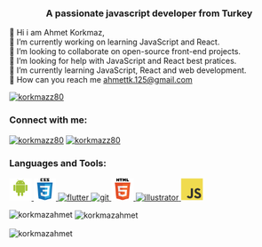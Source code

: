 <h3 align="center">A passionate javascript developer from Turkey</h3>

👋 Hi i am Ahmet Korkmaz,<br/>
🔭 I’m currently working on learning JavaScript and React.<br/>
👯 I’m looking to collaborate on open-source front-end projects.<br/>
🤝 I’m looking for help with JavaScript and React best pratices.<br/>
🌱 I’m currently learning JavaScript, React and web development.<br/>
💬 How can you reach me ahmettk.125@gmail.com<br/>

<p align="left"> <a href="https://twitter.com/korkmazz80" target="blank"><img src="https://img.shields.io/twitter/follow/korkmazz80?logo=twitter&style=for-the-badge" alt="korkmazz80" /></a> </p>

<h3 align="left">Connect with me:</h3>
<p align="left">
<a href="https://twitter.com/korkmazz80" target="blank"><img align="center" src="https://raw.githubusercontent.com/rahuldkjain/github-profile-readme-generator/master/src/images/icons/Social/twitter.svg" alt="korkmazz80" height="30" width="40" /></a>
<a href="https://instagram.com/korkmazz80" target="blank"><img align="center" src="https://raw.githubusercontent.com/rahuldkjain/github-profile-readme-generator/master/src/images/icons/Social/instagram.svg" alt="korkmazz80" height="30" width="40" /></a>
</p>

<h3 align="left">Languages and Tools:</h3>
<p align="left"> <a href="https://developer.android.com" target="_blank" rel="noreferrer"> <img src="https://raw.githubusercontent.com/devicons/devicon/master/icons/android/android-original-wordmark.svg" alt="android" width="40" height="40"/> </a> <a href="https://www.w3schools.com/css/" target="_blank" rel="noreferrer"> <img src="https://raw.githubusercontent.com/devicons/devicon/master/icons/css3/css3-original-wordmark.svg" alt="css3" width="40" height="40"/> </a> <a href="https://flutter.dev" target="_blank" rel="noreferrer"> <img src="https://www.vectorlogo.zone/logos/flutterio/flutterio-icon.svg" alt="flutter" width="40" height="40"/> </a> <a href="https://git-scm.com/" target="_blank" rel="noreferrer"> <img src="https://www.vectorlogo.zone/logos/git-scm/git-scm-icon.svg" alt="git" width="40" height="40"/> </a> <a href="https://www.w3.org/html/" target="_blank" rel="noreferrer"> <img src="https://raw.githubusercontent.com/devicons/devicon/master/icons/html5/html5-original-wordmark.svg" alt="html5" width="40" height="40"/> </a> <a href="https://www.adobe.com/in/products/illustrator.html" target="_blank" rel="noreferrer"> <img src="https://www.vectorlogo.zone/logos/adobe_illustrator/adobe_illustrator-icon.svg" alt="illustrator" width="40" height="40"/> </a> <a href="https://developer.mozilla.org/en-US/docs/Web/JavaScript" target="_blank" rel="noreferrer"> <img src="https://raw.githubusercontent.com/devicons/devicon/master/icons/javascript/javascript-original.svg" alt="javascript" width="40" height="40"/> </a> </p>

<p><img align="left" src="https://github-readme-stats.vercel.app/api/top-langs?username=korkmazahmet&show_icons=true&locale=en&layout=compact" alt="korkmazahmet" /></p>

<p>&nbsp;<img align="center" src="https://github-readme-stats.vercel.app/api?username=korkmazahmet&show_icons=true&locale=en" alt="korkmazahmet" /></p>

<p><img align="center" src="https://github-readme-streak-stats.herokuapp.com/?user=korkmazahmet&" alt="korkmazahmet" /></p>


